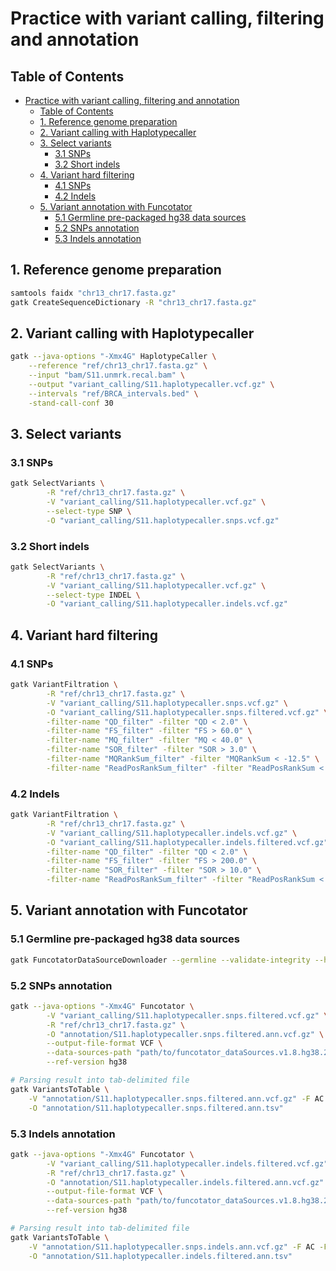 # Practice with variant calling, filtering and annotation

## Table of Contents

- [Practice with variant calling, filtering and annotation](#practice-with-variant-calling-filtering-and-annotation)
  - [Table of Contents](#table-of-contents)
  - [1. Reference genome preparation](#1-reference-genome-preparation)
  - [2. Variant calling with Haplotypecaller](#2-variant-calling-with-haplotypecaller)
  - [3. Select variants](#3-select-variants)
    - [3.1 SNPs](#31-snps)
    - [3.2 Short indels](#32-short-indels)
  - [4. Variant hard filtering](#4-variant-hard-filtering)
    - [4.1 SNPs](#41-snps)
    - [4.2 Indels](#42-indels)
  - [5. Variant annotation with Funcotator](#5-variant-annotation-with-funcotator)
    - [5.1 Germline pre-packaged hg38 data sources](#51-germline-pre-packaged-hg38-data-sources)
    - [5.2 SNPs annotation](#52-snps-annotation)
    - [5.3 Indels annotation](#53-indels-annotation)

## 1. Reference genome preparation

```bash
samtools faidx "chr13_chr17.fasta.gz"
gatk CreateSequenceDictionary -R "chr13_chr17.fasta.gz"
```

## 2. Variant calling with Haplotypecaller

```bash
gatk --java-options "-Xmx4G" HaplotypeCaller \
    --reference "ref/chr13_chr17.fasta.gz" \
    --input "bam/S11.unmrk.recal.bam" \
    --output "variant_calling/S11.haplotypecaller.vcf.gz" \
    --intervals "ref/BRCA_intervals.bed" \
    -stand-call-conf 30
```

## 3. Select variants

### 3.1 SNPs

```bash
gatk SelectVariants \
        -R "ref/chr13_chr17.fasta.gz" \
        -V "variant_calling/S11.haplotypecaller.vcf.gz" \
        --select-type SNP \
        -O "variant_calling/S11.haplotypecaller.snps.vcf.gz"
```

### 3.2 Short indels

```bash
gatk SelectVariants \
        -R "ref/chr13_chr17.fasta.gz" \
        -V "variant_calling/S11.haplotypecaller.vcf.gz" \
        --select-type INDEL \
        -O "variant_calling/S11.haplotypecaller.indels.vcf.gz"
```

## 4. Variant hard filtering

### 4.1 SNPs

```bash
gatk VariantFiltration \
        -R "ref/chr13_chr17.fasta.gz" \
        -V "variant_calling/S11.haplotypecaller.snps.vcf.gz" \
        -O "variant_calling/S11.haplotypecaller.snps.filtered.vcf.gz" \
        -filter-name "QD_filter" -filter "QD < 2.0" \
        -filter-name "FS_filter" -filter "FS > 60.0" \
        -filter-name "MQ_filter" -filter "MQ < 40.0" \
        -filter-name "SOR_filter" -filter "SOR > 3.0" \
        -filter-name "MQRankSum_filter" -filter "MQRankSum < -12.5" \
        -filter-name "ReadPosRankSum_filter" -filter "ReadPosRankSum < -8.0"
```

### 4.2 Indels

```bash
gatk VariantFiltration \
        -R "ref/chr13_chr17.fasta.gz" \
        -V "variant_calling/S11.haplotypecaller.indels.vcf.gz" \
        -O "variant_calling/S11.haplotypecaller.indels.filtered.vcf.gz" \
        -filter-name "QD_filter" -filter "QD < 2.0" \
        -filter-name "FS_filter" -filter "FS > 200.0" \
        -filter-name "SOR_filter" -filter "SOR > 10.0" \
        -filter-name "ReadPosRankSum_filter" -filter "ReadPosRankSum < -20.0"
```

## 5. Variant annotation with Funcotator

### 5.1 Germline pre-packaged hg38 data sources

```bash
gatk FuncotatorDataSourceDownloader --germline --validate-integrity --hg38 --extract-after-download
```

### 5.2 SNPs annotation

```bash
gatk --java-options "-Xmx4G" Funcotator \
        -V "variant_calling/S11.haplotypecaller.snps.filtered.vcf.gz" \
        -R "ref/chr13_chr17.fasta.gz" \
        -O "annotation/S11.haplotypecaller.snps.filtered.ann.vcf.gz" \
        --output-file-format VCF \
        --data-sources-path "path/to/funcotator_dataSources.v1.8.hg38.20230908g" \
        --ref-version hg38

# Parsing result into tab-delimited file
gatk VariantsToTable \
    -V "annotation/S11.haplotypecaller.snps.filtered.ann.vcf.gz" -F AC -F AN -F DP -F AF -F FUNCOTATION \
    -O "annotation/S11.haplotypecaller.snps.filtered.ann.tsv"
```

### 5.3 Indels annotation

```bash
gatk --java-options "-Xmx4G" Funcotator \
        -V "variant_calling/S11.haplotypecaller.indels.filtered.vcf.gz" \
        -R "ref/chr13_chr17.fasta.gz" \
        -O "annotation/S11.haplotypecaller.indels.filtered.ann.vcf.gz" \
        --output-file-format VCF \
        --data-sources-path "path/to/funcotator_dataSources.v1.8.hg38.20230908g" \
        --ref-version hg38

# Parsing result into tab-delimited file
gatk VariantsToTable \
    -V "annotation/S11.haplotypecaller.snps.indels.ann.vcf.gz" -F AC -F AN -F DP -F AF -F FUNCOTATION \
    -O "annotation/S11.haplotypecaller.indels.filtered.ann.tsv"
```
